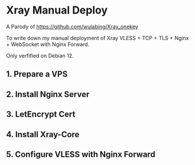 # Xray Manual Deploy
A Parody of https://github.com/wulabing/Xray_onekey

To write down my manual deployment of Xray VLESS + TCP + TLS + Nginx + WebSocket with Nginx Forward.

Only verfified on Debian 12.

## 1. Prepare a VPS



## 2. Install Nginx Server


## 3. LetEncrypt Cert


## 4. Install Xray-Core


## 5. Configure VLESS with Nginx Forward


